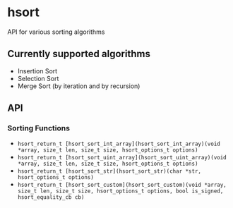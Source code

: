 # hsort
API for various sorting algorithms

## Currently supported algorithms
* Insertion Sort
* Selection Sort
* Merge Sort (by iteration and by recursion)

## API

### Sorting Functions
* `hsort_return_t [hsort_sort_int_array](hsort_sort_int_array)(void *array, size_t len, size_t size, hsort_options_t options)`
* `hsort_return_t [hsort_sort_uint_array](hsort_sort_uint_array)(void *array, size_t len, size_t size, hsort_options_t options)`
* `hsort_return_t [hsort_sort_str](hsort_sort_str)(char *str, hsort_options_t options)`
* `hsort_return_t [hsort_sort_custom](hsort_sort_custom)(void *array, size_t len, size_t size, hsort_options_t options, bool is_signed, hsort_equality_cb cb)`
